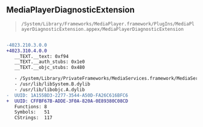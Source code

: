 ## MediaPlayerDiagnosticExtension

> `/System/Library/Frameworks/MediaPlayer.framework/PlugIns/MediaPlayerDiagnosticExtension.appex/MediaPlayerDiagnosticExtension`

```diff

-4023.210.3.0.0
+4023.310.4.0.0
   __TEXT.__text: 0xf94
   __TEXT.__auth_stubs: 0x1e0
   __TEXT.__objc_stubs: 0x480

   - /System/Library/PrivateFrameworks/MediaServices.framework/MediaServices
   - /usr/lib/libSystem.B.dylib
   - /usr/lib/libobjc.A.dylib
-  UUID: 1A155BD3-2277-3544-A50D-FA26C616BFC6
+  UUID: CFFBF67B-ADDE-3F0A-820A-0E89380C08CD
   Functions: 8
   Symbols:   51
   CStrings:  117

```
